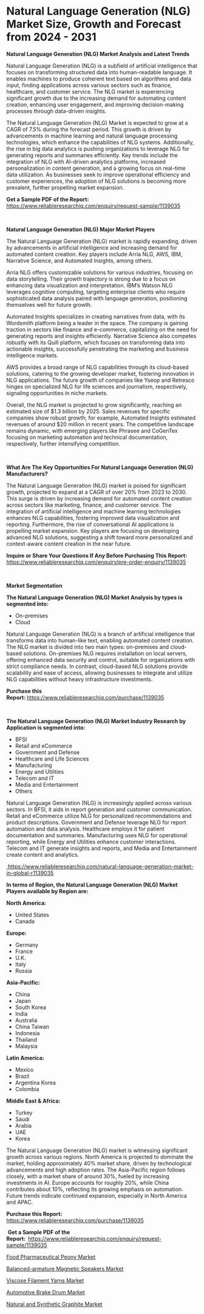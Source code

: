 <p><h1>Natural Language Generation (NLG) Market Size, Growth and Forecast from 2024 - 2031</h1></p><p><strong>Natural Language Generation (NLG) Market Analysis and Latest Trends</strong></p>
<p><p>Natural Language Generation (NLG) is a subfield of artificial intelligence that focuses on transforming structured data into human-readable language. It enables machines to produce coherent text based on algorithms and data input, finding applications across various sectors such as finance, healthcare, and customer service. The NLG market is experiencing significant growth due to the increasing demand for automating content creation, enhancing user engagement, and improving decision-making processes through data-driven insights.</p><p>The Natural Language Generation (NLG) Market is expected to grow at a CAGR of 7.5% during the forecast period. This growth is driven by advancements in machine learning and natural language processing technologies, which enhance the capabilities of NLG systems. Additionally, the rise in big data analytics is pushing organizations to leverage NLG for generating reports and summaries efficiently. Key trends include the integration of NLG with AI-driven analytics platforms, increased personalization in content generation, and a growing focus on real-time data utilization. As businesses seek to improve operational efficiency and customer experiences, the adoption of NLG solutions is becoming more prevalent, further propelling market expansion.</p></p>
<p><strong>Get a Sample PDF of the Report:&nbsp;</strong> <a href="https://www.reliableresearchiq.com/enquiry/request-sample/1139035?utm_campaign=1472&utm_medium=2&utm_source=Github&utm_content=ia&utm_term=14102024&utm_id=natural-language-generation-nlg">https://www.reliableresearchiq.com/enquiry/request-sample/1139035</a></p>
<p>&nbsp;</p>
<p><strong>Natural Language Generation (NLG) Major Market Players</strong></p>
<p><p>The Natural Language Generation (NLG) market is rapidly expanding, driven by advancements in artificial intelligence and increasing demand for automated content creation. Key players include Arria NLG, AWS, IBM, Narrative Science, and Automated Insights, among others.</p><p>Arria NLG offers customizable solutions for various industries, focusing on data storytelling. Their growth trajectory is strong due to a focus on enhancing data visualization and interpretation. IBM’s Watson NLG leverages cognitive computing, targeting enterprise clients who require sophisticated data analysis paired with language generation, positioning themselves well for future growth.</p><p>Automated Insights specializes in creating narratives from data, with its Wordsmith platform being a leader in the space. The company is gaining traction in sectors like finance and e-commerce, capitalizing on the need for generating reports and insights efficiently. Narrative Science also competes robustly with its Quill platform, which focuses on transforming data into actionable insights, successfully penetrating the marketing and business intelligence markets.</p><p>AWS provides a broad range of NLG capabilities through its cloud-based solutions, catering to the growing developer market, fostering innovation in NLG applications. The future growth of companies like Yseop and Retresco hinges on specialized NLG for life sciences and journalism, respectively, signaling opportunities in niche markets.</p><p>Overall, the NLG market is projected to grow significantly, reaching an estimated size of $1.3 billion by 2025. Sales revenues for specific companies show robust growth; for example, Automated Insights estimated revenues of around $20 million in recent years. The competitive landscape remains dynamic, with emerging players like Phrasee and CoGenTex focusing on marketing automation and technical documentation, respectively, further intensifying competition.</p></p>
<p>&nbsp;</p>
<p><strong>What Are The Key Opportunities For Natural Language Generation (NLG) Manufacturers?</strong></p>
<p><p>The Natural Language Generation (NLG) market is poised for significant growth, projected to expand at a CAGR of over 20% from 2023 to 2030. This surge is driven by increasing demand for automated content creation across sectors like marketing, finance, and customer service. The integration of artificial intelligence and machine learning technologies enhances NLG capabilities, fostering improved data visualization and reporting. Furthermore, the rise of conversational AI applications is propelling market expansion. Key players are focusing on developing advanced NLG solutions, suggesting a shift toward more personalized and context-aware content creation in the near future.</p></p>
<p><strong>Inquire or Share Your Questions If Any Before Purchasing This Report:</strong> <a href="https://www.reliableresearchiq.com/enquiry/pre-order-enquiry/1139035?utm_campaign=1472&utm_medium=2&utm_source=Github&utm_content=ia&utm_term=14102024&utm_id=natural-language-generation-nlg">https://www.reliableresearchiq.com/enquiry/pre-order-enquiry/1139035</a></p>
<p>&nbsp;</p>
<p><strong>Market Segmentation</strong></p>
<p><strong>The Natural Language Generation (NLG) Market Analysis by types is segmented into:</strong></p>
<p><ul><li>On-premises</li><li>Cloud</li></ul></p>
<p><p>Natural Language Generation (NLG) is a branch of artificial intelligence that transforms data into human-like text, enabling automated content creation. The NLG market is divided into two main types: on-premises and cloud-based solutions. On-premises NLG requires installation on local servers, offering enhanced data security and control, suitable for organizations with strict compliance needs. In contrast, cloud-based NLG solutions provide scalability and ease of access, allowing businesses to integrate and utilize NLG capabilities without heavy infrastructure investments.</p></p>
<p><strong>Purchase this Report:&nbsp;</strong><a href="https://www.reliableresearchiq.com/purchase/1139035?utm_campaign=1472&utm_medium=2&utm_source=Github&utm_content=ia&utm_term=14102024&utm_id=natural-language-generation-nlg">https://www.reliableresearchiq.com/purchase/1139035</a></p>
<p>&nbsp;</p>
<p><strong>The Natural Language Generation (NLG) Market Industry Research by Application is segmented into:</strong></p>
<p><ul><li>BFSI</li><li>Retail and eCommerce</li><li>Government and Defense</li><li>Healthcare and Life Sciences</li><li>Manufacturing</li><li>Energy and Utilities</li><li>Telecom and IT</li><li>Media and Entertainment</li><li>Others</li></ul></p>
<p><p>Natural Language Generation (NLG) is increasingly applied across various sectors. In BFSI, it aids in report generation and customer communication. Retail and eCommerce utilize NLG for personalized recommendations and product descriptions. Government and Defense leverage NLG for report automation and data analysis. Healthcare employs it for patient documentation and summaries. Manufacturing uses NLG for operational reporting, while Energy and Utilities enhance customer interactions. Telecom and IT generate insights and reports, and Media and Entertainment create content and analytics.</p></p>
<p><a href="https://www.reliableresearchiq.com/natural-language-generation-market-in-global-r1139035?utm_campaign=1472&utm_medium=2&utm_source=Github&utm_content=ia&utm_term=14102024&utm_id=natural-language-generation-nlg">&nbsp;https://www.reliableresearchiq.com/natural-language-generation-market-in-global-r1139035</a></p>
<p><strong>In terms of Region, the Natural Language Generation (NLG) Market Players available by Region are:</strong></p>
<p>
    <p> <strong> North America: </strong>
        <ul>
            <li>United States</li>
            <li>Canada</li>
        </ul>
        </p> 
    <p> <strong> Europe: </strong>
        <ul>
            <li>Germany</li>
            <li>France</li>
            <li>U.K.</li>
            <li>Italy</li>
            <li>Russia</li>
        </ul>
        </p> 
    <p> <strong> Asia-Pacific: </strong>
        <ul>
            <li>China</li>
            <li>Japan</li>
            <li>South Korea</li>
            <li>India</li>
            <li>Australia</li>
            <li>China Taiwan</li>
            <li>Indonesia</li>
            <li>Thailand</li>
            <li>Malaysia</li>
        </ul>
        </p> 
    <p> <strong> Latin America: </strong>
        <ul>
            <li>Mexico</li>
            <li>Brazil</li>
            <li>Argentina Korea</li>
            <li>Colombia</li>
        </ul>
        </p> 
    <p> <strong> Middle East & Africa: </strong>
        <ul>
            <li>Turkey</li>
            <li>Saudi</li>
            <li>Arabia</li>
            <li>UAE</li>
            <li>Korea</li>
        </ul>
    </p>
    </p>
<p><p>The Natural Language Generation (NLG) market is witnessing significant growth across various regions. North America is projected to dominate the market, holding approximately 40% market share, driven by technological advancements and high adoption rates. The Asia-Pacific region follows closely, with a market share of around 30%, fueled by increasing investments in AI. Europe accounts for roughly 20%, while China contributes about 10%, reflecting its growing emphasis on automation. Future trends indicate continued expansion, especially in North America and APAC.</p></p>
<p><strong>Purchase this Report: </strong><a href="https://www.reliableresearchiq.com/purchase/1139035?utm_campaign=1472&utm_medium=2&utm_source=Github&utm_content=ia&utm_term=14102024&utm_id=natural-language-generation-nlg">https://www.reliableresearchiq.com/purchase/1139035</a></p>
<p>&nbsp;<strong>Get a Sample PDF of the Report:&nbsp;&nbsp;</strong><a href="https://www.reliableresearchiq.com/enquiry/request-sample/1139035?utm_campaign=1472&utm_medium=2&utm_source=Github&utm_content=ia&utm_term=14102024&utm_id=natural-language-generation-nlg">https://www.reliableresearchiq.com/enquiry/request-sample/1139035</a></p>
<p><strong></strong></p>
<p><p><a href="https://www.linkedin.com/pulse/sustainability-trends-food-pharmaceutical-peony-industry-market-k6m3f?utm_campaign=1472&utm_medium=2&utm_source=Github&utm_content=ia&utm_term=14102024&utm_id=natural-language-generation-nlg">Food Pharmaceutical Peony Market</a></p><p><a href="https://www.linkedin.com/pulse/strategic-insights-global-balanced-armature-magnetic-speakers-m8pmf?utm_campaign=1472&utm_medium=2&utm_source=Github&utm_content=ia&utm_term=14102024&utm_id=natural-language-generation-nlg">Balanced-armature Magnetic Speakers Market</a></p><p><a href="https://www.linkedin.com/pulse/viscose-filament-yarns-revenue-growth-report-2024-2031-sentiq-fqg2e?utm_campaign=1472&utm_medium=2&utm_source=Github&utm_content=ia&utm_term=14102024&utm_id=natural-language-generation-nlg">Viscose Filament Yarns Market</a></p><p><a href="https://www.linkedin.com/pulse/consumer-behavior-shifts-automotive-brake-drum-market-demand-7qjef?utm_campaign=1472&utm_medium=2&utm_source=Github&utm_content=ia&utm_term=14102024&utm_id=natural-language-generation-nlg">Automotive Brake Drum Market</a></p><p><a href="https://www.linkedin.com/pulse/market-forecasting-change-global-natural-synthetic-graphite-dynamics-nib7f?utm_campaign=1472&utm_medium=2&utm_source=Github&utm_content=ia&utm_term=14102024&utm_id=natural-language-generation-nlg">Natural and Synthetic Graphite Market</a></p></p>